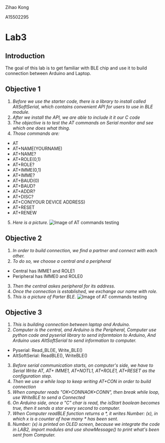 Zihao Kong

A15502295
# **Lab3**
## **Introduction**
The goal of this lab is to get familiar with BLE chip and use it
to build connection between Arduino and Laptop.

## **Objective 1** 
1. _Before we use the starter code, there is a library to install called AltSoftSerial,
which contains convenient API for users to use in BLE module._
2. _After we install the API, we are able to include it it our C code_
3. _The objective is to test the AT commands on Serial monitor and see which one does what thing._
4. _Those commands are:_
* AT
* AT+NAME(YOURNAME)
* AT+NAME?
* AT+ROLE(0,1)
* AT+ROLE?
* AT+IMME(0,1)
* AT+IMME?
* AT+BAUD(0)
* AT+BAUD?
* AT+ADDR?
* AT+DISC?
* AT+CON(YOUR DEVICE ADDRESS)
* AT+RESET
* AT+RENEW
5. _Here is a picture._
![Image of AT commands testing](https://github.com/UCSD-Product-Engineering/ece16-fa19-Zihaokong/blob/master/Lab3/Images/ATcommand.jpg?raw=true)

## **Objective 2**
1. _In order to build connection, we find a partner and connect with each other._
2. _To do so, we choose a central and a peripheral_
* Central has IMME1 and ROLE1
* Peripheral has IMME0 and ROLE0
3. _Then the central askes peripheral for its address._
4. _Once the connection is established, we exchange our name with role._
5. _This is a picture of Parter BLE._
![Image of AT commands testing](https://github.com/UCSD-Product-Engineering/ece16-fa19-Zihaokong/blob/master/Lab3/Images/ParterBLE.jpg?raw=true)

## **Objective 3**
1. _This is building connection between laptop and Arduino._
2. _Computer is the central, and Arduino is the Peripheral, Computer use python code and pyserial library to send 
informtaion to Arduino, And Arduino uses AltSoftSerial to send information to computer._
* Pyserial: Read_BL()E, Write_BLE()
* AltSoftSerial: ReadBLE(), WriteBLE()
3. _Before serial communication starts, on computer's side, we have to Serial Write AT, AT+
IMME1, AT+NOTL1, AT+ROLE1, AT+RESET as the configuration step._
4. _Then we use a while loop to keep writing AT+CON in order to build connection_
5. _When computer reads "OK+CONNAOK+CONN", then break while loop, use WriteBLE to send a Connected_
6. _On Arduino side, once a "C" char is read, the isStart boolean becomes true, then it sends a star every second to computer._
7. _When Computer readBLE function returns a *, it writes Number: (x), in which x is a counter of how many * has been sent._
8. _Number: (x) is printed on OLED screen, because we integrate the code in LAB2, import modules and use showMessage() to print what's been sent from Computer._